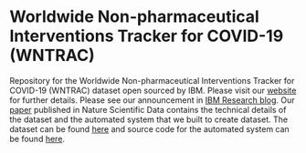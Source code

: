 # Worldwide Non-pharmaceutical Interventions Tracker for COVID-19 (WNTRAC)
Repository for the Worldwide Non-pharmaceutical Interventions Tracker for COVID-19 (WNTRAC) dataset  open sourced by IBM. Please visit our  [website](https://ibm.github.io/wntrac/) for further details. Please see our announcement in [IBM Research blog](https://www.ibm.com/blogs/research/2020/09/covid19-npi-study/). Our [paper](https://www.nature.com/articles/s41597-021-00878-y) published in Nature Scientific Data contains the technical details of the dataset and the automated system that we built to create dataset. The dataset can be found [here](data/README.md) and source code for the automated system can be found [here](code/README.md).
